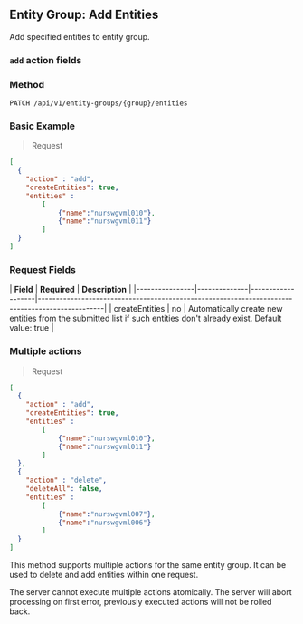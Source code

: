 ## Entity Group: Add Entities

Add specified entities to entity group.

 ### `add` action fields
### Method 
```
PATCH /api/v1/entity-groups/{group}/entities
```
### Basic Example
> Request

```json
[
  {
    "action" : "add",
    "createEntities": true,
    "entities" : 
        [
            {"name":"nurswgvml010"},
            {"name":"nurswgvml011"}
        ]
  }
]
```
### Request Fields
| **Field**  | **Required** | **Description**                                                                                |
|----------------|--------------|-------------------|------------------------------------------------------------------------------------------------|
| createEntities | no       | Automatically create new entities from the submitted list if such entities don't already exist. Default value: true |

### Multiple actions

> Request

```json
[
  {
    "action" : "add",
    "createEntities": true,
    "entities" : 
        [
            {"name":"nurswgvml010"},
            {"name":"nurswgvml011"}
        ]
  },
  {
    "action" : "delete",
    "deleteAll": false,
    "entities" : 
        [
            {"name":"nurswgvml007"},
            {"name":"nurswgvml006"}
        ]
  }
]
```

This method supports multiple actions for the same entity group. It can be used to delete and add entities within one request.

<aside class="notice">
The server cannot execute multiple actions atomically. The server will abort processing on first error, previously executed actions will not be rolled back.
</aside>
